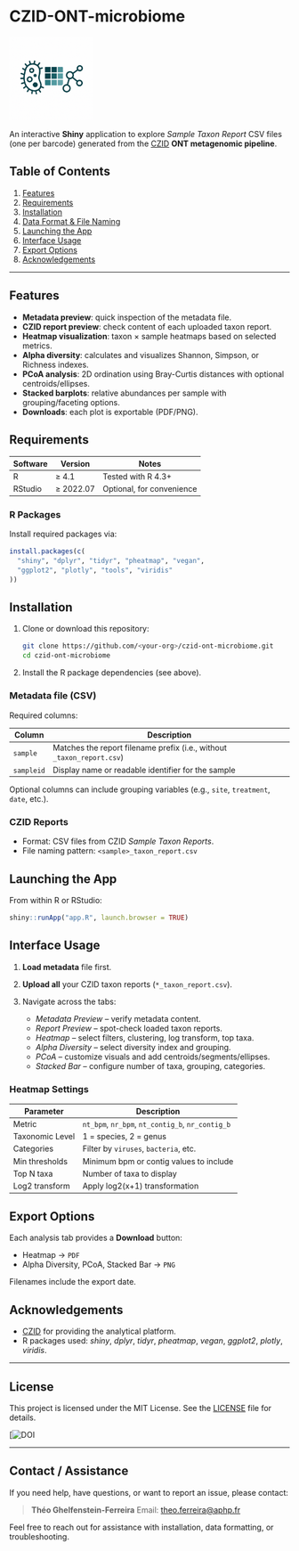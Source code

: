 # CZID-ONT-microbiome

<img src="www/hutch.png" alt="Biome4all Logo" width="150" height="150" />

An interactive **Shiny** application to explore *Sample Taxon Report* CSV files (one per barcode) generated from the [CZID](https://czid.org/) **ONT metagenomic pipeline**.

## Table of Contents

1. [Features](#features)
2. [Requirements](#requirements)
3. [Installation](#installation)
4. [Data Format & File Naming](#data-format--file-naming)
5. [Launching the App](#launching-the-app)
6. [Interface Usage](#interface-usage)
7. [Export Options](#export-options)
9. [Acknowledgements](#acknowledgements)

---

## Features

* **Metadata preview**: quick inspection of the metadata file.
* **CZID report preview**: check content of each uploaded taxon report.
* **Heatmap visualization**: taxon × sample heatmaps based on selected metrics.
* **Alpha diversity**: calculates and visualizes Shannon, Simpson, or Richness indexes.
* **PCoA analysis**: 2D ordination using Bray-Curtis distances with optional centroids/ellipses.
* **Stacked barplots**: relative abundances per sample with grouping/faceting options.
* **Downloads**: each plot is exportable (PDF/PNG).

## Requirements

| Software | Version   | Notes                     |
| -------- | --------- | ------------------------- |
| R        | ≥ 4.1     | Tested with R 4.3+        |
| RStudio  | ≥ 2022.07 | Optional, for convenience |

### R Packages

Install required packages via:

```r
install.packages(c(
  "shiny", "dplyr", "tidyr", "pheatmap", "vegan",
  "ggplot2", "plotly", "tools", "viridis"
))
```

## Installation

1. Clone or download this repository:

   ```bash
   git clone https://github.com/<your-org>/czid-ont-microbiome.git
   cd czid-ont-microbiome
   ```
2. Install the R package dependencies (see above).


### Metadata file (CSV)

Required columns:

| Column     | Description                                                            |
| ---------- | ---------------------------------------------------------------------- |
| `sample`   | Matches the report filename prefix (i.e., without `_taxon_report.csv`) |
| `sampleid` | Display name or readable identifier for the sample                     |

Optional columns can include grouping variables (e.g., `site`, `treatment`, `date`, etc.).

### CZID Reports

* Format: CSV files from CZID *Sample Taxon Reports*.
* File naming pattern: `<sample>_taxon_report.csv`

## Launching the App

From within R or RStudio:

```r
shiny::runApp("app.R", launch.browser = TRUE)
```

## Interface Usage

1. **Load metadata** file first.
2. **Upload all** your CZID taxon reports (`*_taxon_report.csv`).
3. Navigate across the tabs:

   * *Metadata Preview* – verify metadata content.
   * *Report Preview* – spot-check loaded taxon reports.
   * *Heatmap* – select filters, clustering, log transform, top taxa.
   * *Alpha Diversity* – select diversity index and grouping.
   * *PCoA* – customize visuals and add centroids/segments/ellipses.
   * *Stacked Bar* – configure number of taxa, grouping, categories.

### Heatmap Settings

| Parameter       | Description                                      |
| --------------- | ------------------------------------------------ |
| Metric          | `nt_bpm`, `nr_bpm`, `nt_contig_b`, `nr_contig_b` |
| Taxonomic Level | 1 = species, 2 = genus                           |
| Categories      | Filter by `viruses`, `bacteria`, etc.            |
| Min thresholds  | Minimum bpm or contig values to include          |
| Top N taxa      | Number of taxa to display                        |
| Log2 transform  | Apply log2(x+1) transformation                   |

## Export Options

Each analysis tab provides a **Download** button:

* Heatmap → `PDF`
* Alpha Diversity, PCoA, Stacked Bar → `PNG`

Filenames include the export date.

## Acknowledgements

* [CZID](https://czid.org/) for providing the analytical platform.
* R packages used: *shiny*, *dplyr*, *tidyr*, *pheatmap*, *vegan*, *ggplot2*, *plotly*, *viridis*.

---

## License

This project is licensed under the MIT License. See the [LICENSE](LICENSE) file for details.

[![DOI]()

---

## Contact / Assistance

If you need help, have questions, or want to report an issue, please contact:

> **Théo Ghelfenstein-Ferreira**
> Email: [theo.ferreira@aphp.fr](mailto:theo.ferreira@aphp.fr)

Feel free to reach out for assistance with installation, data formatting, or troubleshooting.

